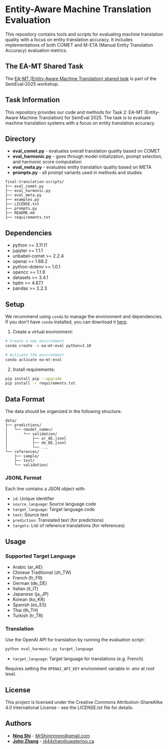# Entity-Aware Machine Translation Evaluation

This repository contains tools and scripts for evaluating machine translation quality with a focus on entity translation accuracy. It includes implementations of both COMET and M-ETA (Manual Entity Translation Accuracy) evaluation metrics.

## The EA-MT Shared Task

The [EA-MT (Entity-Aware Machine Translation) shared task](https://sapienzanlp.github.io/ea-mt/) is part of the SemEval-2025 workshop.

## Task Information

This repository provides our code and methods for Task 2: EA-MT (Entity-Aware Machine Translation) for SemEval 2025. The task is to evaluate machine translation systems with a focus on entity translation accuracy.

## Directory

-   **eval_comet.py** - evaluates overall translation quality based on COMET
-   **eval_harmonic.py** - goes through model initialization, prompt selection, and harmonic score computation
-   **eval_meta.py** - evaluates entity translation quality based on META
-   **prompts.py** - all prompt variants used in methods and studies

```
final-translation-scripts/
├── eval_comet.py
├── eval_harmonic.py
├── eval_meta.py
├── examples.py
├── LICENSE.txt
├── prompts.py
├── README.md
├── requirements.txt
```

## Dependencies

-   python >= 3.11.11
-   jupyter >= 1.1.1
-   unbabel-comet >= 2.2.4
-   openai >= 1.68.2
-   python-dotenv >= 1.0.1
-   opencc >= 1.1.9
-   datasets >= 3.4.1
-   tqdm >= 4.67.1
-   pandas >= 2.2.3

## Setup

We recommend using `conda` to manage the environment and dependencies. If you don't have `conda` installed, you can download it [here](https://docs.conda.io/en/latest/miniconda.html).

1. Create a virtual environment:

```bash
# Create a new environment
conda create -n ea-mt-eval python=3.10

# Activate the environment
conda activate ea-mt-eval
```

2. Install requirements:

```bash
pip install pip --upgrade
pip install -r requirements.txt
```

## Data Format

The data should be organized in the following structure:

```
data/
├── predictions/
│   └── <model_name>/
│       └── validation/
│           ├── ar_AE.jsonl
│           ├── de_DE.jsonl
│           └── ...
└── references/
    ├── sample/
    ├── test/
    └── validation/
```

### JSONL Format

Each line contains a JSON object with:

-   `id`: Unique identifier
-   `source_language`: Source language code
-   `target_language`: Target language code
-   `text`: Source text
-   `prediction`: Translated text (for predictions)
-   `targets`: List of reference translations (for references)

## Usage

### Supported Target Language

-   Arabic (ar_AE)
-   Chinese Traditional (zh_TW)
-   French (fr_FR)
-   German (de_DE)
-   Italian (it_IT)
-   Japanese (ja_JP)
-   Korean (ko_KR)
-   Spanish (es_ES)
-   Thai (th_TH)
-   Turkish (tr_TR)

### Translation

Use the OpenAI API for translation by running the evaluation script:

```bash
python eval_harmonic.py target_language
```

-   `target_language`: Target language for translations (e.g. French)

Requires setting the `OPENAI_API_KEY` environment variable in .env at root level.

## License

This project is licensed under the Creative Commons Attribution-ShareAlike 4.0 International License - see the LICENSE.txt file for details.

## Authors

-   **[Ning Shi](https://mrshininnnnn.github.io/)** - MrShininnnnn@gmail.com
-   **[John Zhang](https://github.com/jonz9)** - j444zhan@uwaterloo.ca
